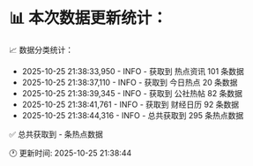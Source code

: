 📊 本次数据更新统计：
==========================

📈 数据分类统计：
- 2025-10-25 21:38:33,950 - INFO - 获取到 热点资讯 101 条数据
- 2025-10-25 21:38:37,110 - INFO - 获取到 今日热点 20 条数据
- 2025-10-25 21:38:39,345 - INFO - 获取到 公社热帖 82 条数据
- 2025-10-25 21:38:41,761 - INFO - 获取到 财经日历 92 条数据
- 2025-10-25 21:38:44,316 - INFO - 总共获取到 295 条热点数据

✅ 总共获取到 - 条热点数据

🕐 更新时间: 2025-10-25 21:38:44
